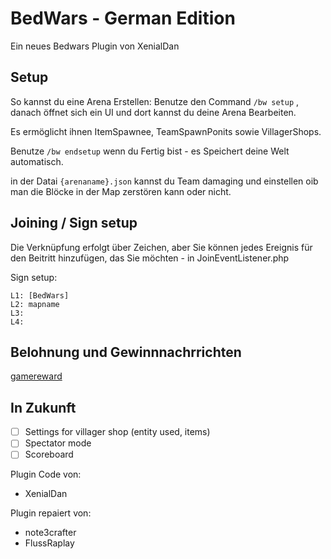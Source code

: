 # BedWars - German Edition
<!-- todo poggit badges -->
Ein neues Bedwars Plugin von XenialDan
## Setup
So kannst du eine Arena Erstellen:
Benutze den Command `/bw setup` , danach öffnet sich ein UI und dort kannst du deine Arena Bearbeiten.

Es ermöglicht ihnen ItemSpawnee, TeamSpawnPonits sowie VillagerShops.

Benutze `/bw endsetup` wenn du Fertig bist - es Speichert deine Welt automatisch.

in der Datai `{arenaname}.json` kannst du Team damaging und einstellen oib man die Blöcke in der Map zerstören kann oder nicht.

## Joining / Sign setup
Die Verknüpfung erfolgt über Zeichen, aber Sie können jedes Ereignis für den Beitritt hinzufügen, das Sie möchten - in JoinEventListener.php

Sign setup:
```
L1: [BedWars]
L2: mapname
L3: 
L4: 
```

## Belohnung und Gewinnnachrrichten
[gamereward](https://github.com/thebigsmileXD/gamereward)

## In Zukunft
- [ ] Settings for villager shop (entity used, items)
- [ ] Spectator mode
- [ ] Scoreboard

Plugin Code von:
- XenialDan

Plugin repaiert von:
- note3crafter
- FlussRaplay
